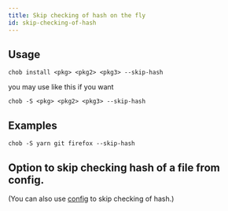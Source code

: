 ```yaml
---
title: Skip checking of hash on the fly
id: skip-checking-of-hash
---
```


## Usage
```
chob install <pkg> <pkg2> <pkg3> --skip-hash
```
you may use like this if you want
```
chob -S <pkg> <pkg2> <pkg3> --skip-hash
```
## Examples
```
chob -S yarn git firefox --skip-hash
```
##  Option to skip checking hash of a file from config.
(You can also use [config](/config/skip-hash) to skip checking of hash.)